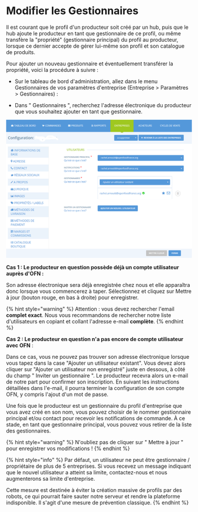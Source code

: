# Modifier les Gestionnaires

Il est courant que le profil d'un producteur soit créé par un hub, puis que le hub ajoute le producteur en tant que gestionnaire de ce profil, ou même transfère la "propriété" (gestionnaire principal) du profil au producteur, lorsque ce dernier accepte de gérer lui-même son profil et son catalogue de produits.&#x20;

Pour ajouter un nouveau gestionnaire et éventuellement transférer la propriété, voici la procédure à suivre :

*   Sur le tableau de bord d'administration, allez dans le menu Gestionnaires de vos paramètres d'entreprise (Entreprise > Paramètres > Gestionnaires) :&#x20;


* Dans " Gestionnaires ", recherchez l'adresse électronique du producteur que vous souhaitez ajouter en tant que gestionnaire.

![](<../../.gitbook/assets/image (67) (1).png>)

**Cas 1 : Le producteur en question possède déjà un compte utilisateur auprès d'OFN :**

Son adresse électronique sera déjà enregistrée chez nous et elle apparaîtra donc lorsque vous commencerez à taper. Sélectionnez et cliquez sur Mettre à jour (bouton rouge, en bas à droite) pour enregistrer.

{% hint style="warning" %}
Attention : vous devez rechercher l'email **complet exact**. Nous vous recommandons de rechercher notre liste d'utilisateurs en copiant et collant l'adresse e-mail **complète**.
{% endhint %}

**Cas 2 : Le producteur en question n'a pas encore de compte utilisateur avec OFN** :&#x20;

Dans ce cas, vous ne pouvez pas trouver son adresse électronique lorsque vous tapez dans la case "Ajouter un utilisateur existant". Vous devez alors cliquer sur "Ajouter un utilisateur non enregistré" juste en dessous, à côté du champ " Inviter un gestionnaire ". Le producteur recevra alors un e-mail de notre part pour confirmer son inscription. En suivant les instructions détaillées dans l'e-mail, il pourra terminer la configuration de son compte OFN, y compris l'ajout d'un mot de passe.&#x20;

Une fois que le producteur est un gestionnaire du profil d'entreprise que vous avez créé en son nom, vous pouvez choisir de le nommer gestionnaire principal et/ou contact pour recevoir les notifications de commande. À ce stade, en tant que gestionnaire principal, vous pouvez vous retirer de la liste des gestionnaires.

{% hint style="warning" %}
N'oubliez pas de cliquer sur " Mettre à jour " pour enregistrer vos modifications !
{% endhint %}

{% hint style="info" %}
Par défaut, un utilisateur ne peut être gestionnaire / propriétaire de plus de 5 entreprises. Si vous recevez un message indiquant que le nouvel utilisateur a atteint sa limite, contactez-nous et nous augmenterons sa limite d'entreprise.&#x20;

Cette mesure est destinée à éviter la création massive de profils par des robots, ce qui pourrait faire sauter notre serveur et rendre la plateforme indisponible. Il s'agit d'une mesure de prévention classique.
{% endhint %}
